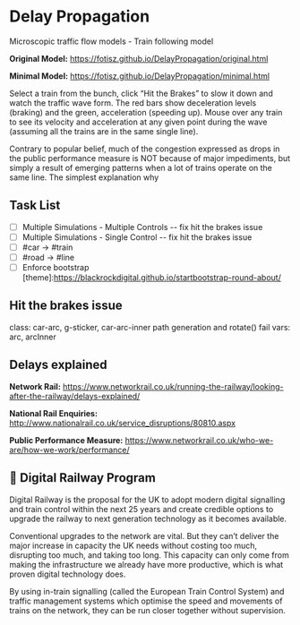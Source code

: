 # Delay Propagation
Microscopic traffic flow models - Train following model

**Original Model:** https://fotisz.github.io/DelayPropagation/original.html

**Minimal Model:** https://fotisz.github.io/DelayPropagation/minimal.html

Select a train from the bunch, click “Hit the Brakes” to slow it down and watch the traffic wave form. The red bars show deceleration levels (braking) and the green, acceleration (speeding up). Mouse over any train to see its velocity and acceleration at any given point during the wave (assuming all the trains are in the same single line).

Contrary to popular belief, much of the congestion expressed as drops in the public performance measure is NOT because of major impediments, but simply a result of emerging patterns when a lot of trains operate on the same line. The simplest explanation why   

Task List 
---
- [ ] Multiple Simulations - Multiple Controls -- fix hit the brakes issue 
- [ ] Multiple Simulations - Single Control -- fix hit the brakes issue
- [ ] #car -> #train
- [ ] #road -> #line
- [ ] Enforce bootstrap [theme]:https://blackrockdigital.github.io/startbootstrap-round-about/  

Hit the brakes issue
---
class: car-arc, g-sticker, car-arc-inner
path generation and rotate() fail
vars: arc, arcInner

Delays explained
---
**Network Rail:** https://www.networkrail.co.uk/running-the-railway/looking-after-the-railway/delays-explained/

**National Rail Enquiries:** http://www.nationalrail.co.uk/service_disruptions/80810.aspx

**Public Performance Measure:** https://www.networkrail.co.uk/who-we-are/how-we-work/performance/

:bullettrain_front: Digital Railway Program
---

Digital Railway is the proposal for the UK to adopt modern digital signalling and train control within the next 25 years and create credible options to upgrade the railway to next generation technology as it becomes available.

Conventional upgrades to the network are vital. But they can’t deliver the major increase in capacity the UK needs without costing too much, disrupting too much, and taking too long. This capacity can only come from making the infrastructure we already have more productive, which is what proven digital technology does.

By using in-train signalling (called the European Train Control System) and traffic management systems which optimise the speed and movements of trains on the network,  they can be run closer together without supervision. 


